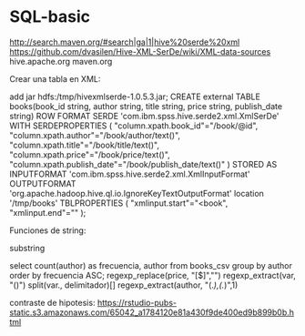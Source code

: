 # SQL-basic
http://search.maven.org/#search|ga|1|hive%20serde%20xml
https://github.com/dvasilen/Hive-XML-SerDe/wiki/XML-data-sources
hive.apache.org
maven.org


Crear una tabla en XML:

add jar hdfs:/tmp/hivexmlserde-1.0.5.3.jar;
CREATE external TABLE books(book_id string, author string, title string, price string, publish_date string)
ROW FORMAT SERDE 'com.ibm.spss.hive.serde2.xml.XmlSerDe'
WITH SERDEPROPERTIES (
"column.xpath.book_id"="/book/@id",
"column.xpath.author"="/book/author/text()",
"column.xpath.title"="/book/title/text()",
"column.xpath.price"="/book/price/text()",
"column.xpath.publish_date"="/book/publish_date/text()"
)
STORED AS
INPUTFORMAT 'com.ibm.spss.hive.serde2.xml.XmlInputFormat'
OUTPUTFORMAT 'org.apache.hadoop.hive.ql.io.IgnoreKeyTextOutputFormat'
location '/tmp/books'
TBLPROPERTIES (
"xmlinput.start"="<book",
"xmlinput.end"="</book>"
);

Funciones de string:

substring

select count(author) as frecuencia, author from books_csv group by author order by frecuencia ASC;
regexp_replace(price, "[\$]","")
regexp_extract(var, "()")
split(var., delimitador)[]
regexp_extract(author, "(.*),(.*)",1)

contraste de hipotesis:
https://rstudio-pubs-static.s3.amazonaws.com/65042_a1784120e81a430f9de400ed9b899b0b.html
